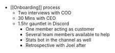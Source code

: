 - [[Onboarding]] process
    - Two interviews with COO
    - 30 Mins with CEO
    - 1.5hr gauntlet in Discord
        - One member acting as customer
        - Several team members available to help
        - Stats bot in the channel as well
        - Retrospective with Joel after
